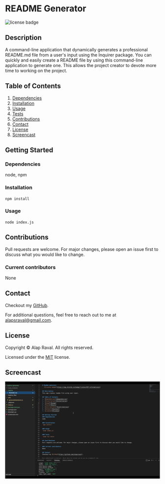 # README Generator
  ![license badge](https://img.shields.io/badge/license-MIT-informational)

## Description
A command-line application that dynamically generates a professional README.md file from a user's input using the Inquirer package. You can quickly and easily create a README file by using this command-line application to generate one. This allows the project creator to devote more time to working on the project.

## Table of Contents
1. [Dependencies](#dependencies)
2. [Installation](#installation)
3. [Usage](#usage)
4. [Tests](#tests)
5. [Contributions](#contributions)
6. [Contact](#contact)
7. [License](#license)
8. [Screencast](#screencast)

## Getting Started
### Dependencies
node, npm

### Installation
`npm install`

### Usage
`node index.js`

## Contributions
Pull requests are welcome. For major changes, please open an issue first to discuss what you would like to change.

### Current contributors
None 

## Contact
Checkout my [GitHub](https://github.com/alapsraval).

For additional questions, feel free to reach out to me at alapsraval@gmail.com.

## License
Copyright &copy; Alap Raval. All rights reserved.

Licensed under the [MIT](https://opensource.org/licenses/MIT) license.

## Screencast


[![ReadMe Generator - Walkthrough](/screenshot.png)](https://youtu.be/4J088kw0lMg)
